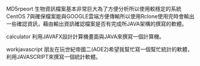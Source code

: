 MD5rpeort
      生物資訊檔案基本非常巨大為了方便分析所以使用較穩定的系統CentOS 7與確保檔案能與GOOGLE雲端方便傳輸所以使用Rclone使用完時會輸出一些確認資訊，藉由輸出資訊確認檔案是否有完成所JAVA架構的撰寫的軟體。

calculator
       利用JAVAFX設計計算機畫面與JAVA來撰寫一個計算機。

workjavascript
      朋友在玩世紀帝國二(AOE2)希望我幫忙寫一個幫忙統計的軟體，利用JAVASCRIPT來撰寫一個統計軟體。
